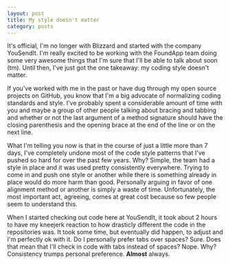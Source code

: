 ```yaml
---
layout: post
title: My style doesn't matter
category: posts
---
```


It's official, I'm no longer with Blizzard and started with the company YouSendIt. I'm really excited to be working with the FoundApp team doing some very awesome things that I'm sure that I'll be able to talk about soon (tm). Until then, I've just got the one takeaway: my coding style doesn't matter.

If you've worked with me in the past or have dug through my open source projects on GitHub, you know that I'm a big advocate of normalizing coding standards and style. I've probably spent a considerable amount of time with you and maybe a group of other people talking about bracing and tabbing and whether or not the last argument of a method signature should have the closing parenthesis and the opening brace at the end of the line or on the next line.

What I'm telling you now is that in the course of just a little more than 7 days, I've completely undone most of the code style patterns that I've pushed so hard for over the past few years. Why? Simple, the team had a style in place and it was used pretty consistently everywhere. Trying to come in and push one style or another while there is something already in place would do more harm than good. Personally arguing in favor of one alignment method or another is simply a waste of time. Unfortunately, the most important act, agreeing, comes at great cost because so few people seem to understand this.

When I started checking out code here at YouSendIt, it took about 2 hours to have my kneejerk reaction to how drasticly different the code in the repositories was. It took some time, but eventually did happen, to adjust and I'm perfectly ok with it. Do I personally prefer tabs over spaces? Sure. Does that mean that I'll check in code with tabs instead of spaces? Nope. Why? Consistency trumps personal preference. **Almost** always.